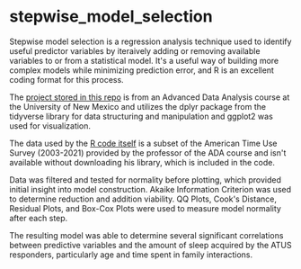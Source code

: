 # stepwise_model_selection

Stepwise model selection is a regression analysis technique used to identify useful predictor variables by iteraively adding or removing available variables to or from a statistical model. It's a useful way of building more complex models while minimizing prediction error, and R is an excellent coding format for this process.

The [project stored in this repo](https://github.com/ryanloveriner/stepwise_model_selection/blob/main/ADA%20Stepwise%20Model%20Selection.pdf) is from an Advanced Data Analysis course at the University of New Mexico and utilizes the dplyr package from the tidyverse library for data structuring and manipulation and ggplot2 was used for visualization.

The data used by the [R code itself](https://github.com/ryanloveriner/stepwise_model_selection/blob/main/ADA%20Stepwise%20Model%20Selection.qmd) is a subset of the American Time Use Survey (2003-2021) provided by the professor of the ADA course and isn't available without downloading his library, which is included in the code.

Data was filtered and tested for normality before plotting, which provided initial insight into model construction. Akaike Information Criterion was used to determine reduction and addition viability. QQ Plots, Cook's Distance, Residual Plots, and Box-Cox Plots were used to measure model normality after each step.

The resulting model was able to determine several significant correlations between predictive variables and the amount of sleep acquired by the ATUS responders, particularly age and time spent in family interactions.
